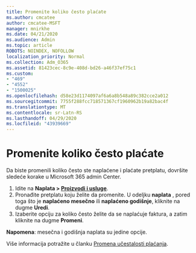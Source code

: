 ```yaml
---
title: Promenite koliko često plaćate
ms.author: cmcatee
author: cmcatee-MSFT
manager: mnirkhe
ms.date: 04/21/2020
ms.audience: Admin
ms.topic: article
ROBOTS: NOINDEX, NOFOLLOW
localization_priority: Normal
ms.collection: Adm_O365
ms.assetid: 81423cec-8c9e-408d-bd26-a46f37ef75c1
ms.custom:
- "469"
- "4552"
- "1500025"
ms.openlocfilehash: d58e23d1174097af6a6a8b548a89c382cce2a012
ms.sourcegitcommit: 7755f288fcc718571367cf1960962b19a82bac4f
ms.translationtype: MT
ms.contentlocale: sr-Latn-RS
ms.lasthandoff: 04/29/2020
ms.locfileid: "43939669"
---
```

# <a name="change-how-often-you-pay"></a>Promenite koliko često plaćate

Da biste promenili koliko često ste naplaćene i plaćate pretplatu, dovršite sledeće korake u Microsoft 365 admin Center. 
1. Idite na **Naplata > [Proizvodi i usluge](https://go.microsoft.com/fwlink/p/?linkid=842054)**.
2. Pronađite pretplatu koju želite da promenite. U odeljku **naplata** , pored toga što je **naplaćeno mesečno** ili **naplaćeno godišnje**, kliknite na dugme **Uredi**. 
3. Izaberite opciju za koliko često želite da se naplaćuje faktura, a zatim kliknite na dugme **Promeni**.

**Napomena**: mesečna i godišnja naplata su jedine opcije.

Više informacija potražite u članku [Promena učestalosti plaćanja](https://docs.microsoft.com/microsoft-365/commerce/billing-and-payments/change-payment-frequency?view=o365-worldwide).
